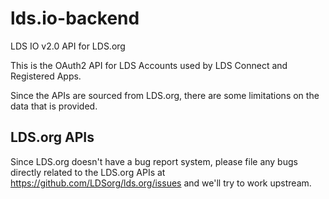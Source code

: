 # lds.io-backend

LDS IO v2.0 API for LDS.org

This is the OAuth2 API for LDS Accounts used by LDS Connect and Registered Apps.

Since the APIs are sourced from LDS.org, there are some limitations on the data that is provided.

## LDS.org APIs

Since LDS.org doesn't have a bug report system, please file any bugs directly related to the LDS.org APIs at https://github.com/LDSorg/lds.org/issues and we'll try to work upstream.

